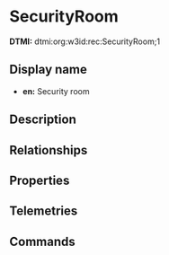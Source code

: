 # SecurityRoom
**DTMI:** dtmi:org:w3id:rec:SecurityRoom;1
## Display name
- **en:** Security room
## Description
## Relationships
## Properties
## Telemetries
## Commands
